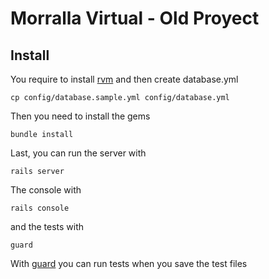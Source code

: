 # Morralla Virtual - Old Proyect

## Install

You require to install [rvm](https://rvm.io/) and then create database.yml

    cp config/database.sample.yml config/database.yml

Then you need to install the gems

    bundle install

Last, you can run the server with

    rails server

The console with

    rails console

and the tests with

    guard

With [guard](http://guardgem.org/) you can run tests when you save the test files
